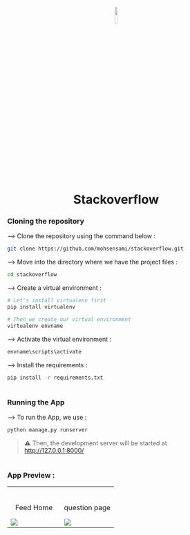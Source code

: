 <div align="center">
<img width="10%" src="https://github.com/mohsensami/stackoverflow/blob/main/screenshots/logo.png?raw=true">

# Stackoverflow
</div>

### Cloning the repository

--> Clone the repository using the command below :
```bash
git clone https://github.com/mohsensami/stackoverflow.git

```

--> Move into the directory where we have the project files : 
```bash
cd stackoverflow

```

--> Create a virtual environment :
```bash
# Let's install virtualenv first
pip install virtualenv

# Then we create our virtual environment
virtualenv envname

```

--> Activate the virtual environment :
```bash
envname\scripts\activate

```

--> Install the requirements :
```bash
pip install -r requirements.txt

```

#

### Running the App

--> To run the App, we use :
```bash
python manage.py runserver

```

> ⚠ Then, the development server will be started at http://127.0.0.1:8000/

#

### App Preview :

<table width="100%"> 
<tr>
<td width="50%">      
&nbsp; 
<br>
<p align="center">
  Feed Home
</p>
<img src="https://github.com/mohsensami/stackoverflow/blob/main/screenshots/Screen-Shot-1.png?raw=true">
</td> 
<td width="50%">
<br>
<p align="center">
  question page
</p>
<img src="https://github.com/mohsensami/stackoverflow/blob/main/screenshots/Screen-Shot-1.png?raw=true">  
</td>
</table>